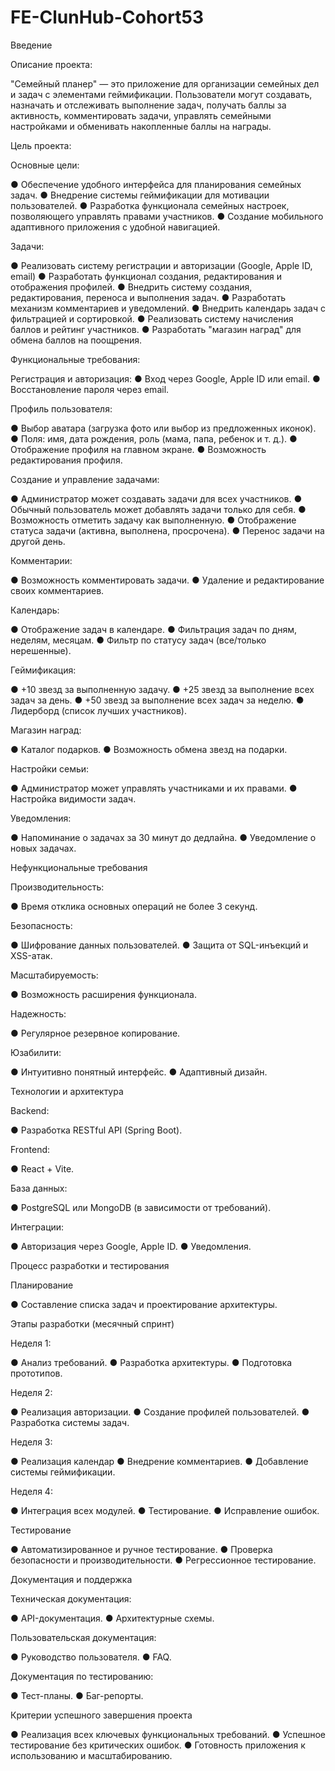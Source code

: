 # FE-ClunHub-Cohort53


Введение

Описание проекта:

"Семейный планер" — это приложение для организации семейных дел и задач с
элементами геймификации. Пользователи могут создавать, назначать и отслеживать
выполнение задач, получать баллы за активность, комментировать задачи, управлять
семейными настройками и обменивать накопленные баллы на награды.

Цель проекта:

Основные цели:

● Обеспечение удобного интерфейса для планирования семейных задач.
● Внедрение системы геймификации для мотивации пользователей.
● Разработка функционала семейных настроек, позволяющего управлять
   правами участников.
● Создание мобильного адаптивного приложения с удобной навигацией.


Задачи:

● Реализовать систему регистрации и авторизации (Google, Apple ID, email)
● Разработать функционал создания, редактирования и отображения профилей.
● Внедрить систему создания, редактирования, переноса и выполнения задач.
● Разработать механизм комментариев и уведомлений.
● Внедрить календарь задач с фильтрацией и сортировкой.
● Реализовать систему начисления баллов и рейтинг участников.
● Разработать "магазин наград" для обмена баллов на поощрения.


Функциональные требования:

Регистрация и авторизация:
● Вход через Google, Apple ID или email.
● Восстановление пароля через email.

Профиль пользователя:

● Выбор аватара (загрузка фото или выбор из предложенных иконок).
● Поля: имя, дата рождения, роль (мама, папа, ребенок и т. д.).
● Отображение профиля на главном экране.
● Возможность редактирования профиля.

Создание и управление задачами:

● Администратор может создавать задачи для всех участников.
● Обычный пользователь может добавлять задачи только для себя.
● Возможность отметить задачу как выполненную.
● Отображение статуса задачи (активна, выполнена, просрочена).
● Перенос задачи на другой день.

Комментарии:

● Возможность комментировать задачи.
● Удаление и редактирование своих комментариев.

Календарь:

● Отображение задач в календаре.
● Фильтрация задач по дням, неделям, месяцам.
● Фильтр по статусу задач (все/только нерешенные).

Геймификация:

● +10 звезд за выполненную задачу.
● +25 звезд за выполнение всех задач за день.
● +50 звезд за выполнение всех задач за неделю.
● Лидерборд (список лучших участников).

 Магазин наград:
 
● Каталог подарков.
● Возможность обмена звезд на подарки.

Настройки семьи:

● Администратор может управлять участниками и их правами.
● Настройка видимости задач.


 Уведомления:
 
● Напоминание о задачах за 30 минут до дедлайна.
● Уведомление о новых задачах.

Нефункциональные требования

Производительность:

● Время отклика основных операций не более 3 секунд.

Безопасность:

● Шифрование данных пользователей.
● Защита от SQL-инъекций и XSS-атак.

Масштабируемость:

● Возможность расширения функционала.

Надежность:

● Регулярное резервное копирование.

Юзабилити:

● Интуитивно понятный интерфейс.
● Адаптивный дизайн.

 Технологии и архитектура
 
Backend:

● Разработка RESTful API (Spring Boot).

Frontend:

● React + Vite.

База данных:

● PostgreSQL или MongoDB (в зависимости от требований).

Интеграции:

● Авторизация через Google, Apple ID.
● Уведомления.

Процесс разработки и тестирования

 Планирование
 
● Составление списка задач и проектирование архитектуры.

 Этапы разработки (месячный спринт)
 
Неделя 1:

● Анализ требований.
● Разработка архитектуры.
● Подготовка прототипов.

Неделя 2:

● Реализация авторизации.
● Создание профилей пользователей.
● Разработка системы задач.

Неделя 3:

● Реализация календар
● Внедрение комментариев.
● Добавление системы геймификации.

Неделя 4:

● Интеграция всех модулей.
● Тестирование.
● Исправление ошибок.

 Тестирование
 
● Автоматизированное и ручное тестирование.
● Проверка безопасности и производительности.
● Регрессионное тестирование.

Документация и поддержка

Техническая документация:

● API-документация.
● Архитектурные схемы.

Пользовательская документация:

● Руководство пользователя.
● FAQ.

Документация по тестированию:

● Тест-планы.
● Баг-репорты.

Критерии успешного завершения проекта

● Реализация всех ключевых функциональных требований.
● Успешное тестирование без критических ошибок.
● Готовность приложения к использованию и масштабированию.


